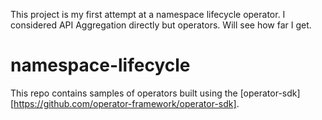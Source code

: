 This project is my first attempt at a namespace lifecycle operator. I considered API Aggregation directly but operators. Will see how far I get.

# namespace-lifecycle
This repo contains samples of operators built using the [operator-sdk][https://github.com/operator-framework/operator-sdk].
